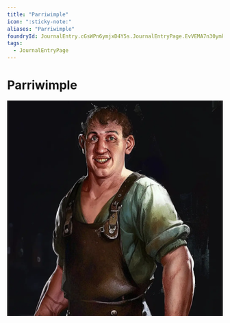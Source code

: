 ```yaml
---
title: "Parriwimple"
icon: ":sticky-note:"
aliases: "Parriwimple"
foundryId: JournalEntry.cGsWPn6ymjxD4Y5s.JournalEntryPage.EvVEMA7n30ymkeEX
tags:
  - JournalEntryPage
---
```


# Parriwimple
![](https://raw.githubusercontent.com/SkroxiousDM/SkroxiousDM/refs/heads/main/Images/parriwimple.webp)